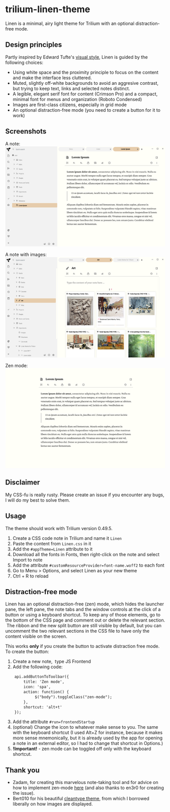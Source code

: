 # trilium-linen-theme
Linen is a minimal, airy light theme for Trilium with an optional distraction-free mode.

Design principles
-----------------

Partly inspired by Edward Tufte's [visual style](https://edwardtufte.github.io/tufte-css/), Linen is guided by the following choices:

*   Using white space and the proximity principle to focus on the content and make the interface less cluttered. 
*   Muted, slightly off-white backgrounds to avoid an aggresive contrast, but trying to keep text, links and selected notes distinct.
*   A legible, elegant serif font for content (Crimson Pro) and a compact, minimal font for menus and organization (Roboto Condensed)
*   Images are first-class citizens, especially in grid mode
*   An optional distraction-free mode (you need to create a button for it to work)

Screenshots
-----------
A note:
![note](Screenshots/trilium-linen-theme-note.png)

A note with images:
![image grid](Screenshots/trilium-linen-theme-image-grid.png)

Zen mode:
![note](Screenshots/trilium-linen-theme-zen-mode.png)

Disclaimer
----------

My CSS-fu is really rusty. Please create an issue if you encounter any bugs, I will do my best to solve them.

Usage
-----

The theme should work with Trilium version 0.49.5.

1.  Create a CSS code note in Trilium and name it `Linen`
2.  Paste the content from `Linen.css` in it
3.  Add the `#appTheme=Linen` attribute to it
4.  Download all the fonts in Fonts, then right-click on the note and select Import to note
5.  Add the attribute `#customResourceProvider=font-name.woff2` to each font
6.  Go to Menu > Options, and select Linen as your new theme
7.  Ctrl + R to reload

Distraction-free mode
---------------------

Linen has an optional distraction-free (zen) mode, which hides the launcher pane, the left pane, the note tabs and the window controls at the click of a button or using a keyboard shortcut. To keep any of those elements, go to the bottom of the CSS page and comment out or delete the relevant section.  The ribbon and the new split button are still visible by default, but you can uncomment the two relevant sections in the CSS file to have only the content visible on the screen.

This works **only** if you create the button to activate distraction free mode. To create the button:

1.  Create a new note,  type JS Frontend
2.  Add the following code:
```
    api.addButtonToToolbar({
        title: 'Zen mode',
        icon: 'spa',
        action: function() {
             $("body").toggleClass("zen-mode");
        },
        shortcut: 'alt+t'
    }); 
```
3. Add the attribute `#run=frontendStartup` 
4. (optional) Change the icon to whatever make sense to you. The same with the keyboard shortcut (I used Alt+Z for instance, because it makes more sense mnemonically, but it is already used by the app for opening a note in an external editor, so I had to change that shortcut in Options.)
5. **!Important!** - zen mode can be toggled off only with the keyboard shortcut.

Thank you
-----------

* Zadam, for creating this marvelous note-taking tool and for advice on how to implement zen-mode [here](https://github.com/zadam/trilium/issues/2572#issuecomment-1014906331) (and also thanks to en3r0 for creating the issue).
* Bert010 for his beautiful [cleantype theme](https://github.com/bert010/trilium-theme), from which I borrowed liberally on how images are displayed.
